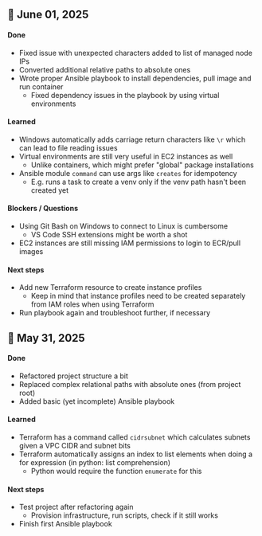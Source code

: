 ## 📅 June 01, 2025

#### Done
- Fixed issue with unexpected characters added to list of managed node IPs
- Converted additional relative paths to absolute ones
- Wrote proper Ansible playbook to install dependencies, pull image and run container
  - Fixed dependency issues in the playbook by using virtual environments

#### Learned
- Windows automatically adds carriage return characters like `\r` which can lead to file reading issues
- Virtual environments are still very useful in EC2 instances as well
  - Unlike containers, which might prefer "global" package installations
- Ansible module `command` can use args like `creates` for idempotency
  - E.g. runs a task to create a venv only if the venv path hasn't been created yet

#### Blockers / Questions
- Using Git Bash on Windows to connect to Linux is cumbersome
  - VS Code SSH extensions might be worth a shot
- EC2 instances are still missing IAM permissions to login to ECR/pull images

#### Next steps
- Add new Terraform resource to create instance profiles
  - Keep in mind that instance profiles need to be created separately from IAM roles when using Terraform
- Run playbook again and troubleshoot further, if necessary

## 📅 May 31, 2025

#### Done
- Refactored project structure a bit
- Replaced complex relational paths with absolute ones (from project root)
- Added basic (yet incomplete) Ansible playbook

#### Learned
- Terraform has a command called `cidrsubnet` which calculates subnets given a VPC CIDR and subnet bits
- Terraform automatically assigns an index to list elements when doing a for expression (in python: list comprehension)
  - Python would require the function `enumerate` for this

#### Next steps
- Test project after refactoring again
  - Provision infrastructure, run scripts, check if it still works
- Finish first Ansible playbook